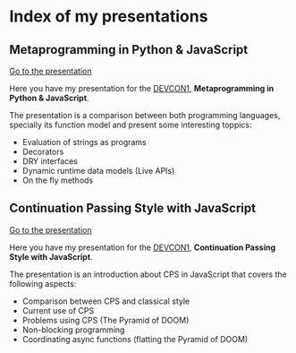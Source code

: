 # Index of my presentations

## Metaprogramming in Python & JavaScript

[Go to the presentation](https://lodr.github.com/presentations/js-python-metaprogramming/index.html)

Here you have my presentation for the [DEVCON1](https://twitter.com/search?q=%23devcon1&src=typd), **Metaprogramming in Python & JavaScript**.

The presentation is a comparison between both programming languages, specially its function model and present some interesting toppics:

 * Evaluation of strings as programs
 * Decorators
 * DRY interfaces
 * Dynamic runtime data models (Live APIs)
 * On the fly methods

## Continuation Passing Style with JavaScript

[Go to the presentation](https://lodr.github.com/presentations/cps-javascript/index.html)

Here you have my presentation for the [DEVCON1](https://twitter.com/search?q=%23devcon1&src=typd), **Continuation Passing Style with JavaScript**.

The presentation is an introduction about CPS in JavaScript that covers the following aspects:

 * Comparison between CPS and classical style
 * Current use of CPS
 * Problems using CPS (The Pyramid of DOOM)
 * Non-blocking programming
 * Coordinating async functions (flatting the Pyramid of DOOM)
